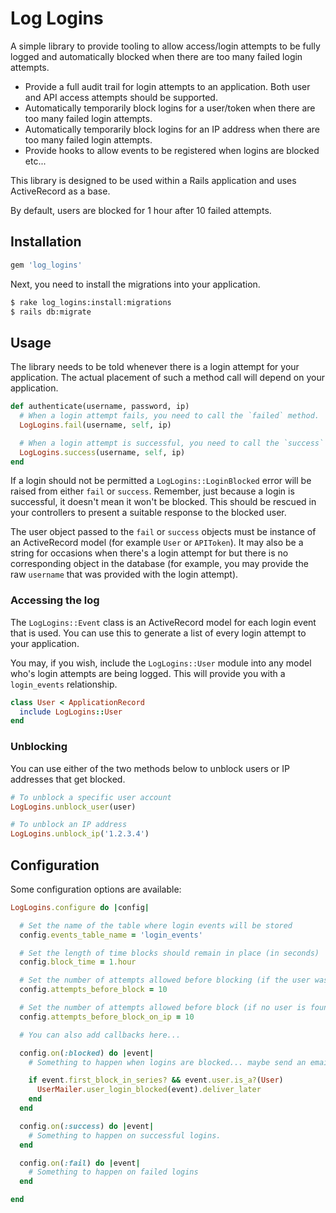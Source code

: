 # Log Logins

A simple library to provide tooling to allow access/login attempts to be fully logged and automatically blocked when there are too many failed login attempts.

* Provide a full audit trail for login attempts to an application. Both user and API access attempts should be supported.
* Automatically temporarily block logins for a user/token when there are too many failed login attempts.
* Automatically temporarily block logins for an IP address when there are too many failed login attempts.
* Provide hooks to allow events to be registered when logins are blocked etc...

This library is designed to be used within a Rails application and uses ActiveRecord as a base.

By default, users are blocked for 1 hour after 10 failed attempts.

## Installation

```ruby
gem 'log_logins'
```

Next, you need to install the migrations into your application.

```bash
$ rake log_logins:install:migrations
$ rails db:migrate
```

## Usage

The library needs to be told whenever there is a login attempt for your application. The actual placement of such a method call will depend on your application.

```ruby
def authenticate(username, password, ip)
  # When a login attempt fails, you need to call the `failed` method.
  LogLogins.fail(username, self, ip)

  # When a login attempt is successful, you need to call the `success` method.
  LogLogins.success(username, self, ip)
end
```

If a login should not be permitted a `LogLogins::LoginBlocked` error will be raised from either `fail` or `success`. Remember, just because a login is successful, it doesn't mean it won't be blocked. This should be rescued in your controllers to present a suitable response to the blocked user.

The user object passed to the `fail` or `success` objects must be instance of an ActiveRecord model (for example `User` or `APIToken`). It may also be a string for occasions when there's a login attempt for but there is no corresponding object in the database (for example, you may provide the raw `username` that was provided with the login attempt).

### Accessing the log

The `LogLogins::Event` class is an ActiveRecord model for each login event that is used. You can use this to generate a list of every login attempt to your application.

You may, if you wish, include the `LogLogins::User` module into any model who's login attempts are being logged. This will provide you with a `login_events` relationship.

```ruby
class User < ApplicationRecord
  include LogLogins::User
end
```

### Unblocking

You can use either of the two methods below to unblock users or IP addresses that get blocked.

```ruby
# To unblock a specific user account
LogLogins.unblock_user(user)

# To unblock an IP address
LogLogins.unblock_ip('1.2.3.4')
```

## Configuration

Some configuration options are available:

```ruby
LogLogins.configure do |config|

  # Set the name of the table where login events will be stored
  config.events_table_name = 'login_events'

  # Set the length of time blocks should remain in place (in seconds)
  config.block_time = 1.hour

  # Set the number of attempts allowed before blocking (if the user was found)
  config.attempts_before_block = 10

  # Set the number of attempts allowed before block (if no user is found, blocks the IP)
  config.attempts_before_block_on_ip = 10

  # You can also add callbacks here...

  config.on(:blocked) do |event|
    # Something to happen when logins are blocked... maybe send an email?

    if event.first_block_in_series? && event.user.is_a?(User)
      UserMailer.user_login_blocked(event).deliver_later
    end
  end

  config.on(:success) do |event|
    # Something to happen on successful logins.
  end

  config.on(:fail) do |event|
    # Something to happen on failed logins
  end

end
```
